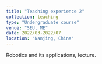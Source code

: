 ```yaml
---
title: "Teaching experience 2"
collection: teaching
type: "Undergraduate course"
venue: "SEU, ME"
date: 2022/03-2022/07
location: "Nanjing, China"
---
```


Robotics and its applications, lecture.
